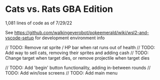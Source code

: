 # Cats vs. Rats GBA Edition

1,081 lines of code as of 7/29/22

See https://github.com/walkingeyerobot/pokeemerald/wiki/wsl2-and-vscode-setup for development environment info

// TODO: Remove rat sprite / HP bar when rat runs out of health
// TODO: Add way to sell cats, removing their sprites and adding cash
// TODO: Change target when target dies, or remove projectile when target dies

// TODO: Add 'begin' button functionality, adding in-between rounds
// TODO: Add win/lose screens
// TODO: Add main menu
